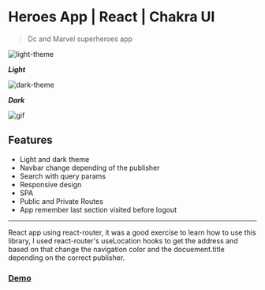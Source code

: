 # Heroes App | React | Chakra UI

> Dc and Marvel superheroes app

![light-theme](https://res.cloudinary.com/turbopila/image/upload/v1628345430/localhost_3000__t4wt3s.png)

**_Light_**

![dark-theme](https://res.cloudinary.com/turbopila/image/upload/v1628345443/localhost_3000__1_fivswx.png)

**_Dark_**

![gif](https://res.cloudinary.com/turbopila/image/upload/v1628346300/screen-capture_rdp1xy.gif)

## Features

- Light and dark theme
- Navbar change depending of the publisher
- Search with query params
- Responsive design
- SPA
- Public and Private Routes
- App remember last section visited before logout

---

React app using react-router, it was a good exercise to learn how to use this library, I used react-router's useLocation hooks to get the address and based on that change the navigation color and the docuement.title depending on the correct publisher.

### [Demo](https://heroesapp-r4w.netlify.app/)
